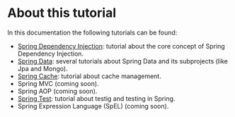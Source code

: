 # About this tutorial
In this documentation the following tutorials can be found:
- [Spring Dependency Injection](https://github.com/ManuMyGit/CodingTutorials/tree/main/spring/springdi): tutorial about the core concept of Spring Dependency Injection.
- [Spring Data](https://github.com/ManuMyGit/CodingTutorials/tree/main/spring/springdata): several tutorials about Spring Data and its subprojects (like Jpa and Mongo).
- [Spring Cache](https://github.com/ManuMyGit/CodingTutorials/tree/main/spring/springcache): tutorial about cache management.
- Spring MVC (coming soon).
- Spring AOP (coming soon).
- [Spring Test](https://github.com/ManuMyGit/CodingTutorials/tree/main/spring/springtest): tutorial about testig and testing in Spring.
- Spring Expression Language (SpEL) (coming soon).